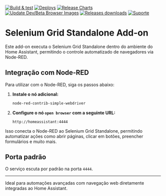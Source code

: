 [![Build & test](https://github.com/SeleniumHQ/docker-selenium/actions/workflows/build-test.yml/badge.svg)](https://github.com/SeleniumHQ/docker-selenium/actions/workflows/build-test.yml)
[![Deploys](https://github.com/SeleniumHQ/docker-selenium/actions/workflows/deploy.yml/badge.svg)](https://github.com/SeleniumHQ/docker-selenium/actions/workflows/deploy.yml)
[![Release Charts](https://github.com/SeleniumHQ/docker-selenium/actions/workflows/helm-chart-release.yml/badge.svg)](https://github.com/SeleniumHQ/docker-selenium/actions/workflows/helm-chart-release.yml)
[![Update Dev/Beta Browser Images](https://github.com/SeleniumHQ/docker-selenium/actions/workflows/update-dev-beta-browser-images.yml/badge.svg)](https://github.com/SeleniumHQ/docker-selenium/actions/workflows/update-dev-beta-browser-images.yml)
[![Releases downloads](https://img.shields.io/github/downloads/seleniumhq/docker-selenium/total.svg)](https://github.com/SeleniumHQ/docker-selenium/releases)
[![Suporte](https://img.shields.io/badge/Donation-Nubank-blue)](https://nubank.com.br/cobrar/nv10d/6813fc28-be53-463c-bc19-b7b565a009e4)

# Selenium Grid Standalone Add-on

Este add-on executa o Selenium Grid Standalone dentro do ambiente do Home Assistant, permitindo o controle automatizado de navegadores via Node-RED.

## Integração com Node-RED

Para utilizar com o Node-RED, siga os passos abaixo:

1. **Instale o nó adicional:**

   ```bash
   node-red-contrib-simple-webdriver
   ```

2. **Configure o nó `open browser` com a seguinte URL:**

   ```
   http://homeassistant:4444
   ```

Isso conecta o Node-RED ao Selenium Grid Standalone, permitindo automatizar ações como abrir páginas, clicar em botões, preencher formulários e muito mais.

## Porta padrão

O serviço escuta por padrão na porta `4444`.

---

Ideal para automações avançadas com navegação web diretamente integradas ao Home Assistant.


